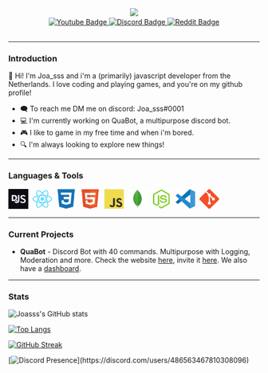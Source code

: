 <div id="header" align="center">
  <img src="https://i.imgur.com/CvMW3Km.png" width="100"/>
  <div id="badges">
  <a href="https://www.youtube.com/c/Joasss">
    <img src="https://img.shields.io/badge/YouTube-red?style=for-the-badge&logo=youtube&logoColor=white" alt="Youtube Badge"/>
  </a>
  <a href="https://discord.gg/HhPtvhPU2n">
    <img src="https://img.shields.io/badge/DISCORD-%237289DA.svg?style=for-the-badge&logo=discord&logoColor=white" alt="Discord Badge"/>
  </a>
  <a href="[https://discord.gg/HhPtvhPU2n](https://www.reddit.com/user/Joa_sss)">
    <img src="https://img.shields.io/badge/Reddit-FF4500?style=for-the-badge&logo=reddit&logoColor=white" alt="Reddit Badge"/>
  </a>
</div>
  <img src="https://komarev.com/ghpvc/?username=joasss&style=flat-square&color=blue" alt=""/>
</div>

---

### Introduction

👋 Hi! I'm Joa_sss and i'm a (primarily) javascript developer from the Netherlands. I love coding and playing games, and you're on my github profile!
- 🗨️ To reach me DM me on discord: Joa_sss#0001
- 💻 I'm currently working on QuaBot, a multipurpose discord bot.
- 🎮 I like to game in my free time and when i'm bored.
- 🔍 I'm always looking to explore new things!

---

### Languages & Tools

<div>
  <img src="https://github.com/devicons/devicon/blob/master/icons/discordjs/discordjs-original.svg" title="Discord.JS" alt="Discord.JS" width="40" height="40"/>&nbsp;
  <img src="https://github.com/devicons/devicon/blob/master/icons/react/react-original.svg" title="React" alt="React" width="40" height="40"/>&nbsp;
  <img src="https://github.com/devicons/devicon/blob/master/icons/css3/css3-plain.svg"  title="CSS3" alt="CSS" width="40" height="40"/>&nbsp;
  <img src="https://github.com/devicons/devicon/blob/master/icons/html5/html5-original.svg" title="HTML5" alt="HTML" width="40" height="40"/>&nbsp;
  <img src="https://github.com/devicons/devicon/blob/master/icons/javascript/javascript-original.svg" title="JavaScript" alt="JavaScript" width="40" height="40"/>&nbsp;
  <img src="https://github.com/devicons/devicon/blob/master/icons/mongodb/mongodb-original.svg" title="MongoDB" alt="MongoDB" width="40" height="40"/>&nbsp;
  <img src="https://github.com/devicons/devicon/blob/master/icons/nodejs/nodejs-original.svg" title="NodeJS" alt="NodeJS" width="40" height="40"/>&nbsp;
  <img src="https://raw.githubusercontent.com/devicons/devicon/1119b9f84c0290e0f0b38982099a2bd027a48bf1/icons/vscode/vscode-original.svg" title="VSCode" alt="VSCode" width="40" height="40"/>&nbsp;
  <img src="https://github.com/devicons/devicon/blob/master/icons/git/git-original.svg" title="Git" **alt="Git" width="40" height="40"/>
</div>

---

### Current Projects

- **QuaBot** - Discord Bot with 40 commands. Multipurpose with Logging, Moderation and more. Check the website [here](https://quabot.net), invite it [here](https://invite.quabot.net). We also have a [dashboard](https://dashboard.quabot.net).

---

### Stats

  
![Joasss's GitHub stats](https://github-readme-stats.vercel.app/api?username=Joasss&count_private=true&show_icons=true&theme=light)

[![Top Langs](https://github-readme-stats.vercel.app/api/top-langs/?username=Joasss&layout=compact)](https://github.com/anuraghazra/github-readme-stats)

[![GitHub Streak](http://github-readme-streak-stats.herokuapp.com?user=joasss&theme=light)](https://git.io/streak-stats)


[![Discord Presence](https://lanyard-profile-readme.vercel.app/api/486563467810308096?theme=dark&animated=true&hideDiscrim=false&borderRadius=5px&idleMessage=Probably%20afk%20or%20coding...)](https://discord.com/users/486563467810308096)
